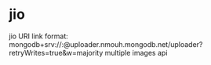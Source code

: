 # jio
jio
URI link format:  mongodb+srv://<username>:<password>@uploader.nmouh.mongodb.net/uploader?retryWrites=true&w=majority
multiple images api
